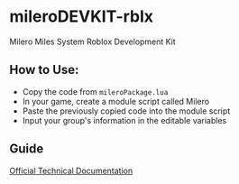 # mileroDEVKIT-rblx
Milero Miles System Roblox Development Kit

## How to Use:
- Copy the code from `mileroPackage.lua`
- In your game, create a module script called Milero
- Paste the previously copied code into the module script
- Input your group's information in the editable variables

## Guide
[Official Technical Documentation](https://docs.google.com/document/d/1xcPdIU2fo1K-V72Fq2klM7hLjU-bzmuG5vYaUMNSDMs/edit?usp=sharing)
